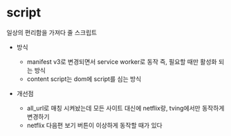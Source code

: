 # script

일상의 편리함을 가져다 줄 스크립트

- 방식

  - manifest v3로 변경되면서 service worker로 동작 즉, 필요할 때만 활성화 되는 방식
  - content script는 dom에 script를 심는 방식

- 개선점
  - all_url로 매칭 시켜놨는데 모든 사이트 대신에 netflix랑, tving에서만 동작하게 변경하기
  - netflix 다음편 보기 버튼이 이상하게 동작할 때가 있다
